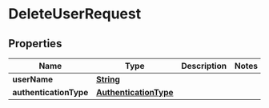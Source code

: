 

# DeleteUserRequest


## Properties

| Name | Type | Description | Notes |
|------------ | ------------- | ------------- | -------------|
|**userName** | [**String**](String.md) |  |  |
|**authenticationType** | [**AuthenticationType**](AuthenticationType.md) |  |  |



